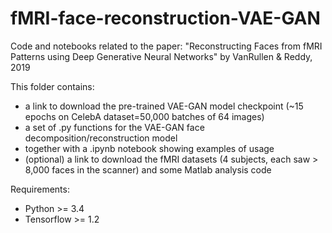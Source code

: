 # fMRI-face-reconstruction-VAE-GAN
Code and notebooks related to the paper: "Reconstructing Faces from fMRI Patterns using Deep Generative Neural Networks" by VanRullen &amp; Reddy, 2019

This folder contains:
* a link to download the pre-trained VAE-GAN model checkpoint (~15 epochs on CelebA dataset=50,000 batches of 64 images)
* a set of .py functions for the VAE-GAN face decomposition/reconstruction model
* together with a .ipynb notebook showing examples of usage
* (optional) a link to download the fMRI datasets (4 subjects, each saw > 8,000 faces in the scanner) and some Matlab analysis code

Requirements:
* Python >= 3.4
* Tensorflow >= 1.2
